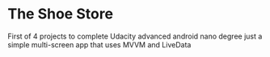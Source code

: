 # The Shoe Store

First of 4 projects to complete Udacity advanced android nano degree
just a simple multi-screen app that uses MVVM and LiveData

